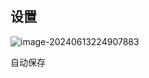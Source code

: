 ## 设置

![image-20240613224907883](https://cdn.jsdelivr.net/gh/sword4869/pic1@main/images/202406171554253.png)

自动保存